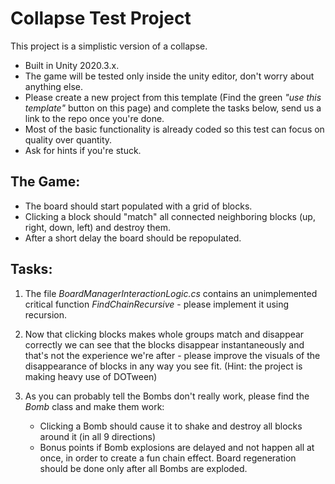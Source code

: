 # Collapse Test Project

This project is a simplistic version of a collapse.

- Built in Unity 2020.3.x.
- The game will be tested only inside the unity editor, don't worry about anything else.
- Please create a new project from this template (Find the green *"use this template"* button on this page) and complete the tasks below, send us a link to the repo once you're done.
- Most of the basic functionality is already coded so this test can focus on quality over quantity.
- Ask for hints if you're stuck.

## The Game:

- The board should start populated with a grid of blocks.
- Clicking a block should "match" all connected neighboring blocks (up, right, down, left) and destroy them.
- After a short delay the board should be repopulated.

## Tasks:

1. The file *BoardManagerInteractionLogic.cs* contains an unimplemented critical function *FindChainRecursive* - please implement it using recursion.

2. Now that clicking blocks makes whole groups match and disappear correctly we can see that the blocks disappear instantaneously and that's not the experience we're after - please improve the visuals of the disappearance of blocks in any way you see fit. (Hint: the project is making heavy use of DOTween)

3. As you can probably tell the Bombs don't really work, please find the *Bomb* class and make them work:
	- Clicking a Bomb should cause it to shake and destroy all blocks around it (in all 9 directions)
	- Bonus points if Bomb explosions are delayed and not happen all at once, in order to create a fun chain effect. Board regeneration should be done only after all Bombs are exploded.
